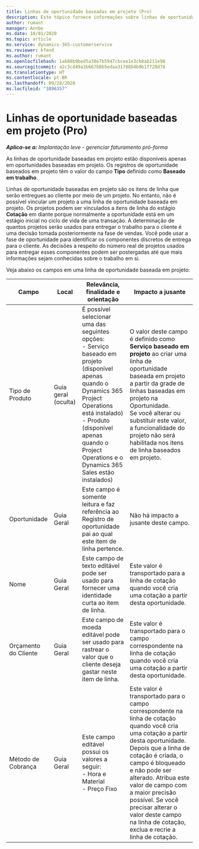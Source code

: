 ```yaml
---
title: Linhas de oportunidade baseadas em projeto (Pro)
description: Este tópico fornece informações sobre linhas de oportunidade baseadas em projeto. (Pro)
author: rumant
manager: Annbe
ms.date: 10/01/2020
ms.topic: article
ms.service: dynamics-365-customerservice
ms.reviewer: kfend
ms.author: rumant
ms.openlocfilehash: 1a688b9bed5a38e7b5947cbcee1e3cb8ab211e98
ms.sourcegitcommit: a2c3cd49a3b667b8b5edaa31788b4b9b1f728d78
ms.translationtype: HT
ms.contentlocale: pt-BR
ms.lasthandoff: 09/28/2020
ms.locfileid: "3896357"
---
```

# <a name="project-based-opportunity-lines-pro"></a>Linhas de oportunidade baseadas em projeto (Pro)

_**Aplica-se a:** Implantação leve - gerenciar faturamento pró-forma_

As linhas de oportunidade baseadas em projeto estão disponíveis apenas em oportunidades baseadas em projeto. Os registros de oportunidade baseados em projeto têm o valor do campo **Tipo** definido como **Baseado em trabalho**.

Linhas de oportunidade baseadas em projeto são os itens de linha que serão entregues ao cliente por meio de um projeto. No entanto, não é possível vincular um projeto a uma linha de oportunidade baseada em projeto. Os projetos podem ser vinculados a itens de linha do estágio **Cotação** em diante porque normalmente a oportunidade está em um estágio inicial no ciclo de vida de uma transação. A determinação de quantos projetos serão usados para entregar o trabalho para o cliente é uma decisão tomada posteriormente na fase de vendas. Você pode usar a fase de oportunidade para identificar os componentes discretos de entrega para o cliente. As decisões a respeito do número real de projetos usados para entregar esses componentes podem ser postergadas até que mais informações sejam conhecidas sobre o trabalho em si.

Veja abaixo os campos em uma linha de oportunidade baseada em projeto:

| **Campo** | **Local** | **Relevância, finalidade e orientação** | **Impacto a jusante** |
| --- | --- | --- | --- |
| Tipo de Produto | Guia geral (oculta) | É possível selecionar uma das seguintes opções:</br>- Serviço baseado em projeto (disponível apenas quando o Dynamics 365 Project Operations está instalado)</br>- Produto (disponível apenas quando o Project Operations e o Dynamics 365 Sales estão instalados) | O valor deste campo é definido como **Serviço baseado em projeto** ao criar uma linha de oportunidade baseada em projeto a partir da grade de linhas baseadas em projeto na Oportunidade. <br> Se você alterar ou substituir este valor, a funcionalidade do projeto não será habilitada nos itens de linha baseados em projeto. |
| Oportunidade | Guia Geral | Este campo é somente leitura e faz referência ao Registro de oportunidade pai ao qual este item de linha pertence. | Não há impacto a jusante deste campo. |
| Nome | Guia Geral | Este campo de texto editável pode ser usado para fornecer uma identidade curta ao item de linha. | Este valor é transportado para a linha de cotação quando você cria uma cotação a partir desta oportunidade. |
| Orçamento do Cliente | Guia Geral | Este campo de moeda editável pode ser usado para rastrear o valor que o cliente deseja gastar neste item de linha. | Este valor é transportado para o campo correspondente na linha de cotação quando você cria uma cotação a partir desta oportunidade. |
| Método de Cobrança | Guia Geral | Este campo editável possui os valores a seguir:</br>- Hora e Material</br>- Preço Fixo | Este valor é transportado para o campo correspondente na linha de cotação quando você cria uma cotação a partir desta oportunidade. Depois que a linha de cotação é criada, o campo é bloqueado e não pode ser alterado. Atribua este valor de campo com a maior precisão possível. Se você precisar alterar o valor deste campo na linha de cotação, exclua e recrie a linha de cotação. |
